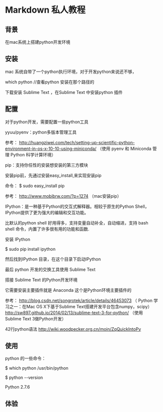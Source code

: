 # Markdown 私人教程

## 背景
在mac系统上搭建python开发环境

## 安装

mac 系统自带了一个python执行环境，对于开发python来说还不够， 


which python   //查看python 安装在那个路径的


下载安装 Sublime Text  ，在Sublime Text 中安装python 插件


## 配置


对于python开发，需要配置一些python工具

yyuu/pyenv：python多版本管理工具


参考：
http://huangziwei.com/tech/setting-up-scientific-python-environment-in-os-x-10-10-using-miniconda/
（使用 pyenv 和 Miniconda 管理 Python 科学计算环境）



pip：支持你任性的安装想安装的第三方模块

安装pip前，先通过安装easy_install,来实现安装pip 

命令： $ sudo easy_install pip


参考：
http://www.mobibrw.com/?p=1274 （mac安装pip）



IPython：是一种基于Python的交互式解释器。相较于原生的Python Shell，IPython提供了更为强大的编辑和交互功能。

比默认的python shell 好用得多，支持变量自动补全，自动缩进，支持 bash shell 命令，内置了许多很有用的功能和函数.

安装 IPython 

$ sudo pip install ipython


然后找到IPython 目录，在这个目录下启动IPython


最后 python 开发的交换工具使用 Sublime Text


搭接 Sublime Text 的Python开发环境

它需要安装主要插件就是 Anaconda  这个是Python环境主要插件的

参考：
http://blog.csdn.net/songrotek/article/details/46453073
（ Python 学习之一：在Mac OS X下基于Sublime Text搭建开发平台包含numpy，scipy）
http://sw897.github.io/2014/02/13/sublime-text-3-for-python/
（使用Sublime Text 3做Python开发）

42行python语法
http://wiki.woodpecker.org.cn/moin/ZqQuickIntoPy


## 使用

python 的一些命令：


$ which python
/usr/bin/python   


$ python --version

Python 2.7.6

  
  



## 体验

